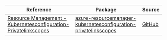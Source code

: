 | Reference | Package | Source |
|---|---|---|
|[Resource Management - Kubernetesconfiguration-Privatelinkscopes](resourcemanager-kubernetesconfiguration-privatelinkscopes-readme.md)|[azure-resourcemanager-kubernetesconfiguration-privatelinkscopes](https://repo1.maven.org/maven2/com/azure/resourcemanager/azure-resourcemanager-kubernetesconfiguration-privatelinkscopes)|[GitHub](https://github.com/Azure/azure-sdk-for-java/blob/main/sdk/kubernetesconfiguration/azure-resourcemanager-kubernetesconfiguration-privatelinkscopes)|

